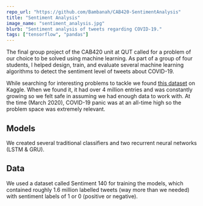 ```yaml
---
repo_url: "https://github.com/Bambanah/CAB420-SentimentAnalysis"
title: "Sentiment Analysis"
image_name: "sentiment_analysis.jpg"
blurb: "Sentiment analysis of tweets regarding COVID-19."
tags: ["tensorflow", "pandas"]
---
```


The final group project of the CAB420 unit at QUT called for a problem of our choice to be solved using machine learning. As part of a group of four students, I helped design, train, and evaluate several machine learning algorithms to detect the sentiment level of tweets about COVID-19.

While searching for interesting problems to tackle we found [this dataset]() on Kaggle. When we found it, it had over 4 million entries and was constantly growing so we felt safe in assuming we had enough data to work with. At the time (March 2020), COVID-19 panic was at an all-time high so the problem space was extremely relevant.

## Models

We created several traditional classifiers and two recurrent neural networks (LSTM & GRU).

## Data

We used a dataset called Sentiment 140 for training the models, which contained roughly 1.6 million labelled tweets (way more than we needed) with sentiment labels of 1 or 0 (positive or negative).